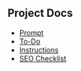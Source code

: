 ## Project Docs

- [Prompt](./docs/prompt.md)
- [To-Do](./docs/todo.md)
- [Instructions](./docs/instructions.md)
- [SEO Checklist](./docs/seo-checklist.md)
